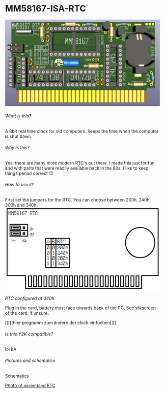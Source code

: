 # MM58167-ISA-RTC
![header](./info/rtc.jpg)

###### What is this?
A 8bit real time clock for old computers. Keeps the time when the computer is shut down.

###### Why is this?
Yes, there are many more modern RTC's out there. I made this just for fun and with parts that were readily available back in the 80s. I like to keep things period correct 😉

###### How to use it?
First set the jumpers for the RTC. You can choose between 200h, 240h, 300h and 340h.
![jumpers](./info/jumpers.png)

*RTC configured at 340h*

Plug in the card, battery must face towards back of the PC. See silkscreen of the card, if unsure.

[[[[[hier programm zum ändern der clock einfüchen]]]]

###### Is this Y2K-compatible?
lol kA

###### Pictures and schematics


[Schematics](./info/schematics.pdf)

[Photo of assembled RTC](./info/assembled.jpg)

